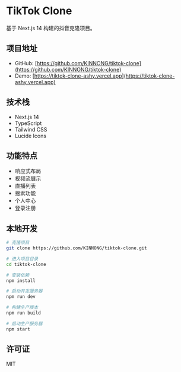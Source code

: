 # TikTok Clone

基于 Next.js 14 构建的抖音克隆项目。

## 项目地址

- GitHub: [https://github.com/KINNONG/tiktok-clone](https://github.com/KINNONG/tiktok-clone)
- Demo: [https://tiktok-clone-ashy.vercel.app](https://tiktok-clone-ashy.vercel.app)

## 技术栈

- Next.js 14
- TypeScript
- Tailwind CSS
- Lucide Icons

## 功能特点

- 响应式布局
- 视频流展示
- 直播列表
- 搜索功能
- 个人中心
- 登录注册

## 本地开发

```bash
# 克隆项目
git clone https://github.com/KINNONG/tiktok-clone.git

# 进入项目目录
cd tiktok-clone

# 安装依赖
npm install

# 启动开发服务器
npm run dev

# 构建生产版本
npm run build

# 启动生产服务器
npm start
```

## 许可证

MIT
